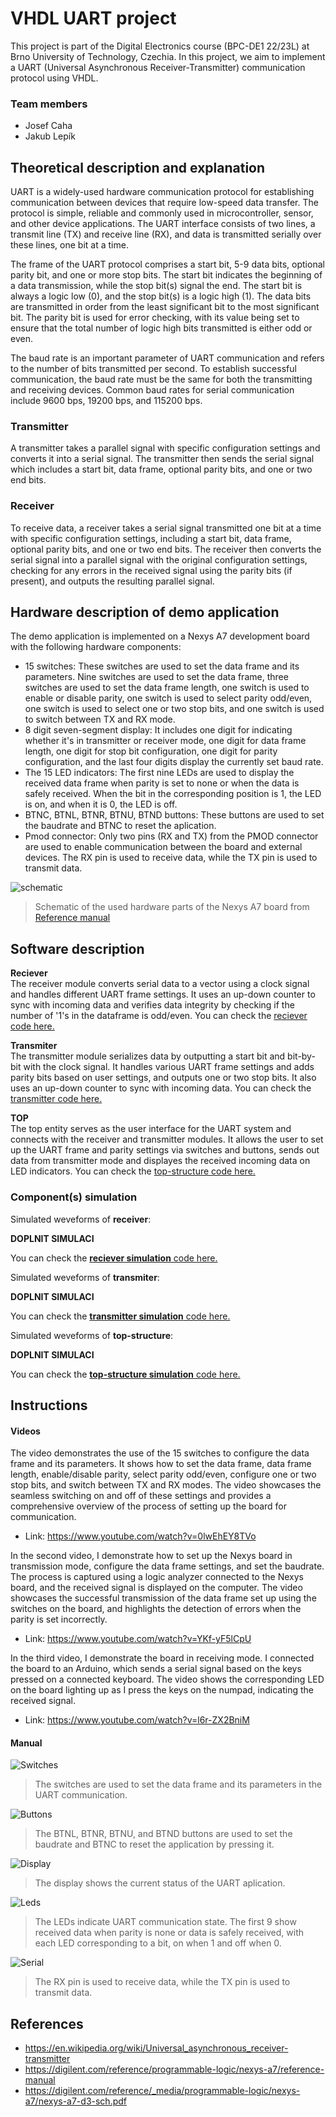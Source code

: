 # VHDL UART project

This project is part of the Digital Electronics course (BPC-DE1 22/23L) at Brno University of Technology, Czechia. In this project, we aim to implement a UART (Universal Asynchronous Receiver-Transmitter) communication protocol using VHDL.

### Team members

* Josef Caha
* Jakub Lepík

## Theoretical description and explanation

UART is a widely-used hardware communication protocol for establishing communication between devices that require low-speed data transfer. The protocol is simple, reliable and commonly used in microcontroller, sensor, and other device applications. The UART interface consists of two lines, a transmit line (TX) and receive line (RX), and data is transmitted serially over these lines, one bit at a time.

The frame of the UART protocol comprises a start bit, 5-9 data bits, optional parity bit, and one or more stop bits. The start bit indicates the beginning of a data transmission, while the stop bit(s) signal the end. The start bit is always a logic low (0), and the stop bit(s) is a logic high (1). The data bits are transmitted in order from the least significant bit to the most significant bit. The parity bit is used for error checking, with its value being set to ensure that the total number of logic high bits transmitted is either odd or even.

The baud rate is an important parameter of UART communication and refers to the number of bits transmitted per second. To establish successful communication, the baud rate must be the same for both the transmitting and receiving devices. Common baud rates for serial communication include 9600 bps, 19200 bps, and 115200 bps.

### Transmitter

A transmitter takes a parallel signal with specific configuration settings and converts it into a serial signal. The transmitter then sends the serial signal which includes a start bit, data frame, optional parity bits, and one or two end bits.

### Receiver

To receive data, a receiver takes a serial signal transmitted one bit at a time with specific configuration settings, including a start bit, data frame, optional parity bits, and one or two end bits. The receiver then converts the serial signal into a parallel signal with the original configuration settings, checking for any errors in the received signal using the parity bits (if present), and outputs the resulting parallel signal.

## Hardware description of demo application

The demo application is implemented on a Nexys A7 development board with the following hardware components:

- 15 switches: These switches are used to set the data frame and its parameters. Nine switches are used to set the data frame, three switches are used to set the data frame length, one switch is used to enable or disable parity, one switch is used to select parity odd/even, one switch is used to select one or two stop bits, and one switch is used to switch between TX and RX mode.
- 8 digit seven-segment display: It includes one digit for indicating whether it's in transmitter or receiver mode, one digit for data frame length, one digit for stop bit configuration, one digit for parity configuration, and the last four digits display the currently set baud rate.
- The 15 LED indicators: The first nine LEDs are used to display the received data frame when parity is set to none or when the data is safely received. When the bit in the corresponding position is 1, the LED is on, and when it is 0, the LED is off.
- BTNC, BTNL, BTNR, BTNU, BTND buttons: These buttons are used to set the baudrate and BTNC to reset the aplication.
- Pmod connector: Only two pins (RX and TX) from the PMOD connector are used to enable communication between the board and external devices. The RX pin is used to receive data, while the TX pin is used to transmit data.

![schematic](images/schematic.png "Schematic")

> Schematic of the used hardware parts of the Nexys A7 board from [Reference manual](https://digilent.com/reference/programmable-logic/nexys-a7/reference-manual)

## Software description

**Reciever**  
The receiver module converts serial data to a vector using a clock signal and handles different UART frame settings. It uses an up-down counter to sync with incoming data and verifies data integrity by checking if the number of '1's in the dataframe is odd/even.  You can check the [reciever code here.](https://github.com/kubikulek231/de1-project/blob/master/UART/UART/UART.srcs/sources_1/new/receiver.vhd)

**Transmiter**  
The transmitter module serializes data by outputting a start bit and bit-by-bit with the clock signal. It handles various UART frame settings and adds parity bits based on user settings, and outputs one or two stop bits. It also uses an up-down counter to sync with incoming data.  You can check the [transmitter code here.](https://github.com/kubikulek231/de1-project/blob/master/UART/UART/UART.srcs/sources_1/new/transmitter.vhd)

**TOP**  
The top entity serves as the user interface for the UART system and connects with the receiver and transmitter modules. It allows the user to set up the UART frame and parity settings via switches and buttons, sends out data from transmitter mode and displayes the received incoming data on LED indicators.  You can check the [top-structure code here.](https://github.com/kubikulek231/de1-project/blob/master/UART/UART/UART.srcs/sources_1/new/top.vhd)

### Component(s) simulation

Simulated weveforms of **receiver**:  

**DOPLNIT SIMULACI**

You can check the [**reciever simulation** code here.](https://github.com/kubikulek231/de1-project/blob/master/UART/UART/UART.srcs/sim_1/new/tb_receiver.vhd) 

Simulated weveforms of **transmiter**:

**DOPLNIT SIMULACI**

You can check the [**transmitter simulation** code here.](https://github.com/kubikulek231/de1-project/blob/master/UART/UART/UART.srcs/sim_1/new/tb_transmitter.vhd)

Simulated weveforms of **top-structure**:  

**DOPLNIT SIMULACI**

You can check the [**top-structure simulation** code here.](https://github.com/kubikulek231/de1-project/blob/master/UART/UART/UART.srcs/sim_1/new/tb_top.vhd)

## Instructions

#### Videos
The video demonstrates the use of the 15 switches to configure the data frame and its parameters. It shows how to set the data frame, data frame length, enable/disable parity, select parity odd/even, configure one or two stop bits, and switch between TX and RX modes. The video showcases the seamless switching on and off of these settings and provides a comprehensive overview of the process of setting up the board for communication.
- Link: https://www.youtube.com/watch?v=0lwEhEY8TVo

In the second video, I demonstrate how to set up the Nexys board in transmission mode, configure the data frame settings, and set the baudrate. The process is captured using a logic analyzer connected to the Nexys board, and the received signal is displayed on the computer. The video showcases the successful transmission of the data frame set up using the switches on the board, and highlights the detection of errors when the parity is set incorrectly.
- Link: https://www.youtube.com/watch?v=YKf-yF5lCpU

In the third video, I demonstrate the board in receiving mode. I connected the board to an Arduino, which sends a serial signal based on the keys pressed on a connected keyboard. The video shows the corresponding LED on the board lighting up as I press the keys on the numpad, indicating the received signal.
- Link: https://www.youtube.com/watch?v=l6r-ZX2BniM

#### Manual
![Switches](images/switches.png "Switches")
> The switches are used to set the data frame and its parameters in the UART communication.

![Buttons](images/buttons.png "Buttons")
> The BTNL, BTNR, BTNU, and BTND buttons are used to set the baudrate and BTNC to reset the application by pressing it.

![Display](images/display.png "Display")
> The display shows the current status of the UART aplication.

![Leds](images/leds.png "Leds")
> The LEDs indicate UART communication state. The first 9 show received data when parity is none or data is safely received, with each LED corresponding to a bit, on when 1 and off when 0.

![Serial](images/serial.png "Serial")
> The RX pin is used to receive data, while the TX pin is used to transmit data.

## References

- https://en.wikipedia.org/wiki/Universal_asynchronous_receiver-transmitter
- https://digilent.com/reference/programmable-logic/nexys-a7/reference-manual
- https://digilent.com/reference/_media/programmable-logic/nexys-a7/nexys-a7-d3-sch.pdf
